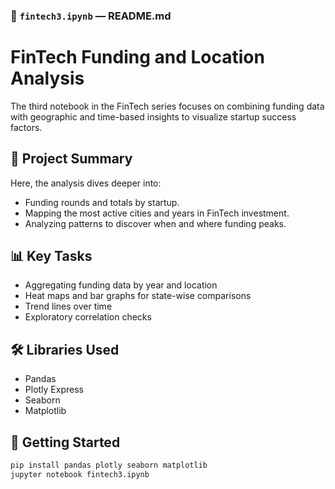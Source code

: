 


### 📁 `fintech3.ipynb` — README.md

# FinTech Funding and Location Analysis

The third notebook in the FinTech series focuses on combining funding data with geographic and time-based insights to visualize startup success factors.

## 📝 Project Summary

Here, the analysis dives deeper into:
- Funding rounds and totals by startup.
- Mapping the most active cities and years in FinTech investment.
- Analyzing patterns to discover when and where funding peaks.

## 📊 Key Tasks
- Aggregating funding data by year and location
- Heat maps and bar graphs for state-wise comparisons
- Trend lines over time
- Exploratory correlation checks

## 🛠 Libraries Used
- Pandas
- Plotly Express
- Seaborn
- Matplotlib

## 🚀 Getting Started
```bash
pip install pandas plotly seaborn matplotlib
jupyter notebook fintech3.ipynb
